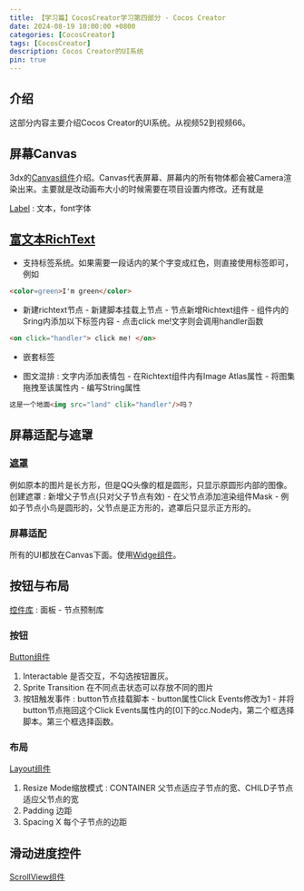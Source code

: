 ```yaml
---
title: 【学习篇】CocosCreator学习第四部分 - Cocos Creator
date: 2024-08-19 10:00:00 +0800
categories: [CocosCreator]
tags: [CocosCreator]
description: Cocos Creator的UI系统
pin: true
---
```


## 介绍
这部分内容主要介绍Cocos Creator的UI系统。从视频52到视频66。

## 屏幕Canvas
3dx的[Canvas组件](https://docs.cocos.com/creator/3.8/manual/zh/ui-system/components/editor/canvas.html)介绍。Canvas代表屏幕、屏幕内的所有物体都会被Camera渲染出来。主要就是改动画布大小的时候需要在项目设置内修改。还有就是

[Label](https://docs.cocos.com/creator/3.8/manual/zh/ui-system/components/editor/label.html) : 文本，font字体

## [富文本RichText](https://docs.cocos.com/creator/3.8/manual/zh/ui-system/components/editor/richtext.html)

- 支持标签系统。如果需要一段话内的某个字变成红色，则直接使用标签即可，例如

```html
<color=green>I'm green</color>
```

- 新建richtext节点 - 新建脚本挂载上节点 - 节点新增Richtext组件 - 组件内的Sring内添加以下标签内容 - 点击click me!文字则会调用handler函数

```html
<on click="handler"> click me! </on>
```

- 嵌套标签

- 图文混排 : 文字内添加表情包 - 在Richtext组件内有Image Atlas属性 - 将图集拖拽至该属性内 - 编写String属性

```html
这是一个地面<img src="land" clik="handler"/>吗？
```

## 屏幕适配与遮罩

### [遮罩](https://docs.cocos.com/creator/3.8/manual/zh/ui-system/components/editor/mask.html)
例如原本的图片是长方形，但是QQ头像的框是圆形，只显示原圆形内部的图像。
创建遮罩 : 新增父子节点(只对父子节点有效) - 在父节点添加渲染组件Mask - 例如子节点小鸟是圆形的，父节点是正方形的，遮罩后只显示正方形的。

### 屏幕适配
所有的UI都放在Canvas下面。使用[Widge组件](https://docs.cocos.com/creator/3.5/manual/zh/ui-system/components/editor/widget.html)。

## 按钮与布局
[控件库](https://docs.cocos.com/creator/2.4/manual/zh/getting-started/basics/editor-panels/node-library.html) : 面板 - 节点预制库

### 按钮
[Button组件](https://docs.cocos.com/creator/3.8/manual/zh/ui-system/components/editor/button.html)
1. Interactable 是否交互，不勾选按钮置灰。
2. Sprite Transition 在不同点击状态可以存放不同的图片
3. 按钮触发事件 : button节点挂载脚本 - button属性Click Events修改为1 - 并将button节点拖回这个Click Events属性内的[0]下的cc.Node内，第二个框选择脚本。第三个框选择函数。

### 布局
[Layout组件](https://docs.cocos.com/creator/3.8/manual/zh/ui-system/components/editor/layout.html)
1. Resize Mode缩放模式 : CONTAINER 父节点适应子节点的宽、CHILD子节点适应父节点的宽
2. Padding 边距
3. Spacing X 每个子节点的边距

## 滑动进度控件
[ScrollView组件](https://docs.cocos.com/creator/3.8/manual/zh/ui-system/components/editor/scrollview.html)

